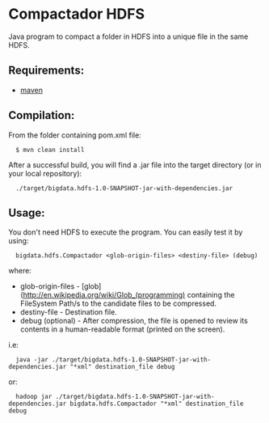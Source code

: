 Compactador HDFS
================

Java program to compact a folder in HDFS into a unique file in the same HDFS.

Requirements:
-------------
* [maven](http://maven.apache.org)

Compilation:
------------

From the folder containing pom.xml file:

      $ mvn clean install

After a successful build, you will find a .jar file into the target directory (or in your local repository):

      ./target/bigdata.hdfs-1.0-SNAPSHOT-jar-with-dependencies.jar


Usage:
------

You don't need HDFS to execute the program. You can easily test it by using:

      bigdata.hdfs.Compactador <glob-origin-files> <destiny-file> (debug)

where: 

* glob-origin-files - [glob](http://en.wikipedia.org/wiki/Glob_(programming) containing the FileSystem Path/s to the candidate files to be compressed.
* destiny-file - Destination file.
* debug (optional) - After compression, the file is opened to review its contents in a human-readable format (printed on the screen).

i.e:

      java -jar ./target/bigdata.hdfs-1.0-SNAPSHOT-jar-with-dependencies.jar "*xml" destination_file debug

or:

      hadoop jar ./target/bigdata.hdfs-1.0-SNAPSHOT-jar-with-dependencies.jar bigdata.hdfs.Compactador "*xml" destination_file debug
